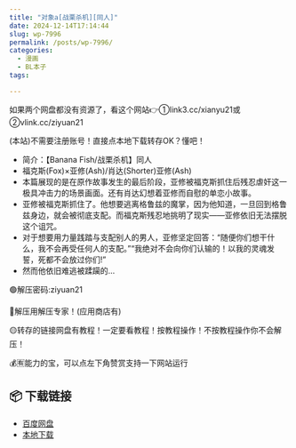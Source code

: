 ```yaml
---
title: "对象a[战栗杀机][同人]"
date: 2024-12-14T17:14:44
slug: wp-7996
permalink: /posts/wp-7996/
categories:
  - 漫画
  - BL本子
tags:

---
```


如果两个网盘都没有资源了，看这个网站👉①link3.cc/xianyu21或②vlink.cc/ziyuan21

(本站)不需要注册账号！直接点本地下载转存OK？懂吧！

*   简介：【Banana Fish/战栗杀机】同人
*   福克斯(Fox)×亚修(Ash)/肖达(Shorter)亚修(Ash)
*   本篇展现的是在原作故事发生的最后阶段，亚修被福克斯抓住后残忍虐奸这一极具冲击力的场景画面。还有肖达幻想着亚修而自慰的单恋小故事。
*   亚修被福克斯抓住了。他想要逃离格鲁兹的魔掌，因为他知道，一旦回到格鲁兹身边，就会被彻底支配。而福克斯残忍地挑明了现实——亚修依旧无法摆脱这个诅咒。
*   对于想要用力量践踏与支配别人的男人，亚修坚定回答：“随便你们想干什么，我不会再受任何人的支配。”“我绝对不会向你们认输的！以我的灵魂发誓，死都不会放过你们!”
*   然而他依旧难逃被蹂躏的…

🟢解压密码:ziyuan21

🔵解压用解压专家！(应用商店有)

🟡转存的链接网盘有教程！一定要看教程！按教程操作！不按教程操作你不会解压！

💰🈶能力的宝，可以点左下角赞赏支持一下网站运行

## 📦 下载链接
- [百度网盘](https://blziyuan21.com/pay-download/7996?key=2f7bd1914a&down_id=0)
- [本地下载](https://blziyuan21.com/pay-download/7996?key=2f7bd1914a&down_id=1)


